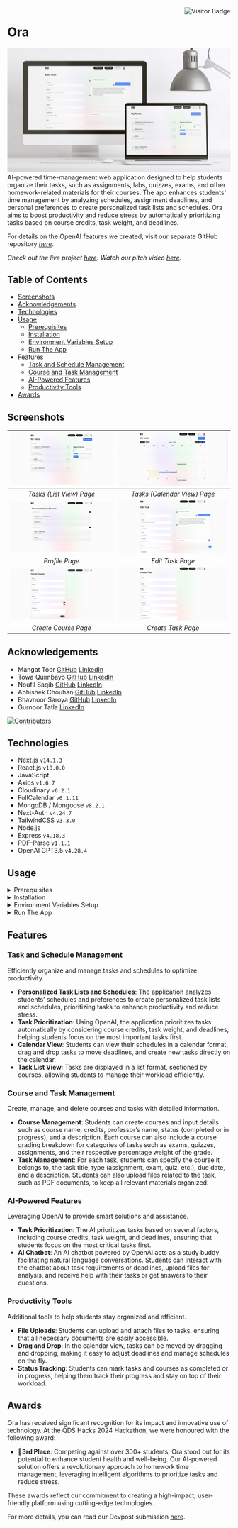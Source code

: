 <img align="right" alt="Visitor Badge" src="https://visitor-badge.laobi.icu/badge?page_id=towaquimbayo.Ora">

# Ora

![Ora Thumbnail](screenshots/ora-thumbnail.jpg)
AI-powered time-management web application designed to help students organize their tasks, such as assignments, labs, quizzes, exams, and other homework-related materials for their courses. The app enhances students' time management by analyzing schedules, assignment deadlines, and personal preferences to create personalized task lists and schedules. Ora aims to boost productivity and reduce stress by automatically prioritizing tasks based on course credits, task weight, and deadlines.

For details on the OpenAI features we created, visit our separate GitHub repository [_here_](https://github.com/abhishekchouhannk/qds2024-ai-api).

_Check out the live project [_here_](https://qds-hacks-2024.onrender.com/). Watch our pitch video [_here_](https://www.youtube.com/watch?v=Gm644fFPYi8)._

## Table of Contents

* [Screenshots](#screenshots)
* [Acknowledgements](#acknowledgements)
* [Technologies](#technologies)
* [Usage](#usage)
  * [Prerequisites](#prerequisites)
  * [Installation](#installation)
  * [Environment Variables Setup](#environment-variables-setup)
  * [Run The App](#run-the-app)
* [Features](#features)
  * [Task and Schedule Management](#task-and-schedule-management)
  * [Course and Task Management](#course-and-task-management)
  * [AI-Powered Features](#ai-powered-features)
  * [Productivity Tools](#productivity-tools)
* [Awards](#awards)

## Screenshots

| ![Tasks (List View) Page](screenshots/tasks-list-view.png) | ![Tasks (Calendar View) Page](screenshots/tasks-calendar-view.png) |
|:--:|:--:|
| _Tasks (List View) Page_ | _Tasks (Calendar View) Page_ |
| ![Profile Page](screenshots/profile.png) | ![Edit Task Page](screenshots/edit-task.png) |
| _Profile Page_ | _Edit Task Page_ |
| ![Create Course Page](screenshots/create-course.png) | ![Create Task Page](screenshots/create-task.png) |
| _Create Course Page_ | _Create Task Page_ |

## Acknowledgements

* Mangat Toor [GitHub](https://github.com/immangat) [LinkedIn](https://www.linkedin.com/in/immangat)
* Towa Quimbayo [GitHub](https://github.com/towaquimbayo) [LinkedIn](https://www.linkedin.com/in/towa-quimbayo/)
* Noufil Saqib [GitHub](https://github.com/noufilsaqib) [LinkedIn](https://www.linkedin.com/in/muhammad-noufil-saqib/)
* Abhishek Chouhan [GitHub](https://github.com/abhishekchouhannk) [LinkedIn](https://www.linkedin.com/in/abhishekchouhannk)
* Bhavnoor Saroya [GitHub](https://github.com/BhavnoorSaroya) [LinkedIn](https://www.linkedin.com/in/bhavnoor-saroya)
* Gurnoor Tatla [LinkedIn](https://www.linkedin.com/in/gurnoortatla/)

[![Contributors](https://contrib.rocks/image?repo=towaquimbayo/Ora)](https://github.com/towaquimbayo/Ora/graphs/contributors)

## Technologies

* Next.js `v14.1.3`
* React.js `v18.0.0`
* JavaScript
* Axios `v1.6.7`
* Cloudinary `v6.2.1`
* FullCalendar `v6.1.11`
* MongoDB / Mongoose `v8.2.1`
* Next-Auth `v4.24.7`
* TailwindCSS `v3.3.0`
* Node.js
* Express `v4.18.3`
* PDF-Parse `v1.1.1`
* OpenAI GPT3.5 `v4.28.4`

## Usage

<details>
  <summary>Prerequisites</summary>

### Prerequisites

* [VSCode](https://code.visualstudio.com/download/)
* [Git](https://git-scm.com/downloads/)
* [Node.js](https://nodejs.org/en/download/)

</details>

<details>
  <summary>Installation</summary>

### Installation

1. Install the latest npm package version.

  ```sh
  npm install npm@latest -g
  ```

2. Clone the repository to your local machine.

  ```sh
  git clone https://github.com/towaquimbayo/Ora.git
  ```

3. Installing required dependencies requires Node and npm.

  ```sh
  npm install
  ```

</details>

<details>
  <summary>Environment Variables Setup</summary>

### Environment Variables Setup

For the project to run correctly, environment variables are required. Rename the `.env.example` to `.env`.

1. Sign up for a MongoDB Atlas account at <https://www.mongodb.com/cloud/atlas/register>. Then create a database Cluster and connect your project to that Cluster by clicking on the `Connect`, selecting the `Connect To Your Application` option and copying the Database `URI` string as your `DATABASE_URL`. Finally, replace the `username` and `password` fields in the URI string with your database credentials.
2. Create a Google OAuth app at <https://refine.dev/blog/nextauth-google-github-authentication-nextjs/#for-googleprovider-make-sure-you-have-a-google-account/>.
3. Sign up for an OpenAI account and follow the documentation at <https://platform.openai.com/docs/quickstart?context=node> to obtain your API key and set up OpenAI.
4. Create a Cloudinary account and follow the documentation at <https://cloudinary.com/guides/front-end-development/integrating-cloudinary-with-next-js> to obtain your API credentials and setup Cloudinary with Next.js

</details>

<details>
  <summary>Run The App</summary>

### Run The App

Running the application locally or in production is straightforward since both the frontend and backend are integrated into a single Next.js application running on port 3000.

* Execute `npm run build` to build the application for production.
* Execute `npm run dev` to run locally in development mode or `npm start` to run it using the production build.

</details>

## Features

### Task and Schedule Management

Efficiently organize and manage tasks and schedules to optimize productivity.

* __Personalized Task Lists and Schedules__: The application analyzes students’ schedules and preferences to create personalized task lists and schedules, prioritizing tasks to enhance productivity and reduce stress.
* __Task Prioritization__: Using OpenAI, the application prioritizes tasks automatically by considering course credits, task weight, and deadlines, helping students focus on the most important tasks first.
* __Calendar View__: Students can view their schedules in a calendar format, drag and drop tasks to move deadlines, and create new tasks directly on the calendar.
* __Task List View__: Tasks are displayed in a list format, sectioned by courses, allowing students to manage their workload efficiently.

### Course and Task Management

Create, manage, and delete courses and tasks with detailed information.

* __Course Management__: Students can create courses and input details such as course name, credits, professor’s name, status (completed or in progress), and a description. Each course can also include a course grading breakdown for categories of tasks such as exams, quizzes, assignments, and their respective percentage weight of the grade.
* __Task Management__: For each task, students can specify the course it belongs to, the task title, type (assignment, exam, quiz, etc.), due date, and a description. Students can also upload files related to the task, such as PDF documents, to keep all relevant materials organized.

### AI-Powered Features

Leveraging OpenAI to provide smart solutions and assistance.

* __Task Prioritization__: The AI prioritizes tasks based on several factors, including course credits, task weight, and deadlines, ensuring that students focus on the most critical tasks first.
* __AI Chatbot__: An AI chatbot powered by OpenAI acts as a study buddy facilitating natural language conversations. Students can interact with the chatbot about task requirements or deadlines, upload files for analysis, and receive help with their tasks or get answers to their questions.

### Productivity Tools

Additional tools to help students stay organized and efficient.

* __File Uploads__: Students can upload and attach files to tasks, ensuring that all necessary documents are easily accessible.
* __Drag and Drop__: In the calendar view, tasks can be moved by dragging and dropping, making it easy to adjust deadlines and manage schedules on the fly.
* __Status Tracking__: Students can mark tasks and courses as completed or in progress, helping them track their progress and stay on top of their workload.

## Awards

Ora has received significant recognition for its impact and innovative use of technology. At the QDS Hacks 2024 Hackathon, we were honoured with the following award:

* :3rd_place_medal:__3rd Place__: Competing against over 300+ students, Ora stood out for its potential to enhance student health and well-being. Our AI-powered solution offers a revolutionary approach to homework time management, leveraging intelligent algorithms to prioritize tasks and reduce stress.

These awards reflect our commitment to creating a high-impact, user-friendly platform using cutting-edge technologies.

For more details, you can read our Devpost submission [here](https://devpost.com/software/ora-32wnoz).
